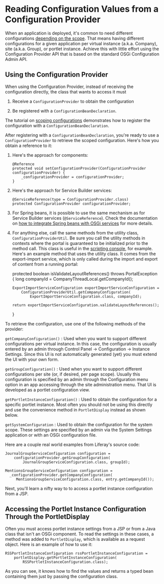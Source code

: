 # Reading Configuration Values from a Configuration Provider [](id=reading-configuration-values-from-a-configuration-provider)

When an application is deployed, it's common to need different configurations
[depending on the scope](/develop/tutorials/-/knowledge_base/7-1/making-applications-configurable/scoping-configurations).
That means having different
configurations for a given application per virtual instance (a.k.a. Company),
site (a.k.a. Group), or portlet instance. Achieve this with little effort using
the Configuration Provider API that is based on the standard OSGi Configuration
Admin API.

## Using the Configuration Provider [](id=using-the-configuration-provider)

When using the Configuration Provider, instead of receiving the configuration
directly, the class that wants to access it must 

1.  Receive a `ConfigurationProvider` to obtain the configuration

2.  Be registered with a `ConfigurationBeanDeclaration`.

The tutorial on 
[scoping configurations](/develop/tutorials/-/knowledge_base/7-1/making-applications-configurable/scoping-configurations) 
demonstrates how to register the configuration with a `ConfigurationBeanDeclaration`.

After registering with a `ConfigurationBeanDeclaration`, you're ready to use a
`ConfigurationProvider` to retrieve the scoped configuration. Here's how you
obtain a reference to it:

1.  Here's the approach for components:

        @Reference
        protected void setConfigurationProvider(ConfigurationProvider configurationProvider) {
            _configurationProvider = configurationProvider;
        }

2.  Here's the approach for Service Builder services:

        @ServiceReference(type = ConfigurationProvider.class)
        protected ConfigurationProvider configurationProvider;

3.  For Spring beans, it is possible to use the same mechanism as for Service
    Builder services (`@ServiceReference`). Check the documentation on 
    [how to integrate Spring beans with OSGi services](/develop/tutorials/-/knowledge_base/7-1/invoking-services-from-service-builder-code#referencing-an-osgi-service)
    for more details.

4.  For anything else, call the same methods from the utility class,
    `ConfigurationProviderUtil`. Be sure you call the utility methods in
    contexts where the portal is guaranteed to be initialized prior to the
    method call. This class is useful in the 
    [scripting console](/discover/portal/-/knowledge_base/7-0/running-scripts-from-the-script-console),
    for example. Here's an example method that uses the utility class. It comes
    from the export-import service, which is only called during the import and
    export of content from a running portal:

	protected boolean isValidateLayoutReferences() throws PortalException {
		long companyId = CompanyThreadLocal.getCompanyId();

		ExportImportServiceConfiguration exportImportServiceConfiguration =
			ConfigurationProviderUtil.getCompanyConfiguration(
				ExportImportServiceConfiguration.class, companyId);

		return exportImportServiceConfiguration.validateLayoutReferences();
	}

To retrieve the configuration, use one of the following methods of the provider:

`getCompanyConfiguration()`
: Used when you want to support different configurations per virtual instance.
In this case, the configuration is usually entered by an admin through Control
Panel &rarr; Configuration &rarr; Instance Settings. Since this UI is not
automatically generated (yet) you must extend the UI with your own form.

`getGroupConfiguration()`
: Used when you want to support different configurations per site (or, if
desired, per page scope). Usually this configuration is specified by an admin
through the Configuration menu option in an app accessing through the site
administration menu. That UI is developed as a portlet configuration view.

`getPortletInstanceConfiguration()`
: Used to obtain the configuration for a specific portlet instance. Most often
you should not be using this directly and use the convenience method in
`PortletDisplay` instead as shown below.

`getSystemConfiguration`
: Used to obtain the configuration for the system scope. These settings are
specified by an admin via the System Settings application or with an OSGi
configuration file.

Here are a couple real world examples from Liferay's source code:

    JournalGroupServiceConfiguration configuration =
        configurationProvider.getGroupConfiguration(
            JournalGroupServiceConfiguration.class, groupId);

    MentionsGroupServiceConfiguration configuration =
      _configurationProvider.getCompanyConfiguration(
         MentionsGroupServiceConfiguration.class, entry.getCompanyId());

Next, you'll learn a nifty way to to access a portlet instance configuration
from a JSP.

## Accessing the Portlet Instance Configuration Through the PortletDisplay [](id=accessing-the-portlet-instance-configuration-through-the-portletdisplay)

Often you must access portlet instance settings from a JSP or from a Java class
that isn't an OSGi component. To read the settings in these cases, a
method was added to `PortletDisplay`, which is available as a request object.
Here is an example of how to use it:

    RSSPortletInstanceConfiguration rssPortletInstanceConfiguration =
        portletDisplay.getPortletInstanceConfiguration(
            RSSPortletInstanceConfiguration.class);

As you can see, it knows how to find the values and returns a typed bean
containing them just by passing the configuration class.
